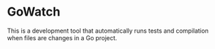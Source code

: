 # GoWatch

This is a development tool that automatically runs tests and compilation when files are changes in a Go project.
